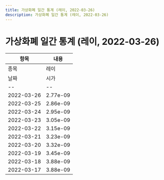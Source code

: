 ```yaml
---
title: 가상화폐 일간 통계 (레이, 2022-03-26)
description: 가상화폐 일간 통계 (레이, 2022-03-26)
---
```


가상화폐 일간 통계 (레이, 2022-03-26)
===

|항목|내용|
|--|--|
|종목|레이||마켓|BTC-REI||종류|일 단위 캔들||기간|2022-03-17T09:00:00 - 2022-03-26T09:00:00|
|날짜|시가|저가|고가|종가|비고|
|--|--|--|--|--|--|
|2022-03-26|2.77e-09|2.7300000000000003e-09|2.8e-09|2.78e-09|    |
|2022-03-25|2.86e-09|2.7199999999999997e-09|2.93e-09|2.77e-09|    |
|2022-03-24|2.95e-09|2.77e-09|2.95e-09|2.86e-09|    |
|2022-03-23|3.05e-09|2.8700000000000002e-09|3.1e-09|2.96e-09|    |
|2022-03-22|3.15e-09|3e-09|3.55e-09|3.08e-09|    |
|2022-03-21|3.23e-09|3.0299999999999997e-09|3.27e-09|3.15e-09|    |
|2022-03-20|3.32e-09|3.14e-09|3.32e-09|3.23e-09|    |
|2022-03-19|3.45e-09|3.09e-09|3.55e-09|3.34e-09|    |
|2022-03-18|3.88e-09|3.39e-09|4.29e-09|3.45e-09|    |
|2022-03-17|3.88e-09|3.7e-09|4.1300000000000004e-09|3.8900000000000004e-09|    |
